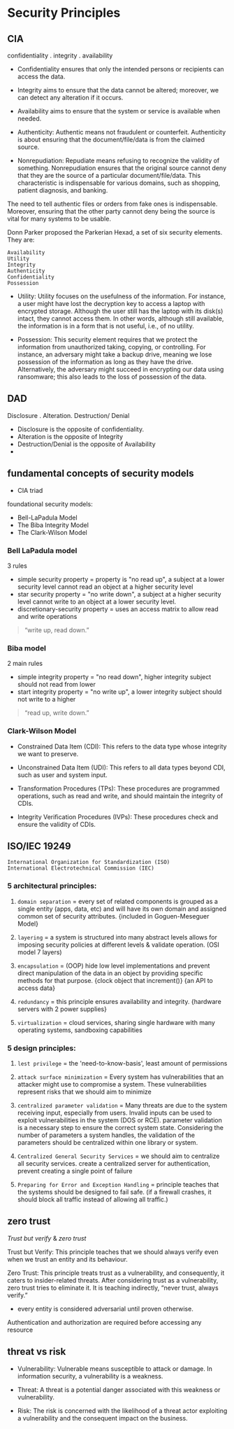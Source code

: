 # Security Principles

## CIA 

confidentiality . integrity . availability


- Confidentiality ensures that only the intended persons or recipients can access the data.
- Integrity aims to ensure that the data cannot be altered; moreover, we can detect any alteration if it occurs.
- Availability aims to ensure that the system or service is available when needed.

- Authenticity: Authentic means not fraudulent or counterfeit. Authenticity is about ensuring that the document/file/data is from the claimed source.

- Nonrepudiation: Repudiate means refusing to recognize the validity of something. Nonrepudiation ensures that the original source cannot deny that they are the source of a particular document/file/data. This characteristic is indispensable for various domains, such as shopping, patient diagnosis, and banking.

The need to tell authentic files or orders from fake ones is indispensable. Moreover, ensuring that the other party cannot deny being the source is vital for many systems to be usable.


Donn Parker proposed the Parkerian Hexad, a set of six security elements. They are:

```
Availability
Utility
Integrity
Authenticity
Confidentiality
Possession
```



- Utility: Utility focuses on the usefulness of the information. For instance, a user might have lost the decryption key to access a laptop with encrypted storage. Although the user still has the laptop with its disk(s) intact, they cannot access them. In other words, although still available, the information is in a form that is not useful, i.e., of no utility.

- Possession: This security element requires that we protect the information from unauthorized taking, copying, or controlling. For instance, an adversary might take a backup drive, meaning we lose possession of the information as long as they have the drive. Alternatively, the adversary might succeed in encrypting our data using ransomware; this also leads to the loss of possession of the data.






## DAD 

Disclosure . Alteration. Destruction/ Denial

- Disclosure is the opposite of confidentiality.
- Alteration is the opposite of Integrity
- Destruction/Denial is the opposite of Availability
- 



## fundamental concepts of security models

- CIA triad 

foundational security models:

- Bell-LaPadula Model
- The Biba Integrity Model
- The Clark-Wilson Model


### Bell LaPadula model

3 rules

- simple security property = property is "no read up", a subject at a lower security level cannot read an object at a higher security level
- star security property = "no write down",  a subject at a higher security level cannot write to an object at a lower security level.
- discretionary-security property = uses an access matrix to allow read and write operations

> “write up, read down.” 


### Biba model 

2 main rules

- simple integrity property = "no read down", higher integrity subject should not read from lower 
- start integrity property = "no write up", a lower integrity subject should not write to a higher 

> “read up, write down.”


### Clark-Wilson Model

- Constrained Data Item (CDI): This refers to the data type whose integrity we want to preserve.

- Unconstrained Data Item (UDI): This refers to all data types beyond CDI, such as user and system input.

- Transformation Procedures (TPs): These procedures are programmed operations, such as read and write, and should maintain the integrity of CDIs.

- Integrity Verification Procedures (IVPs): These procedures check and ensure the validity of CDIs.




## ISO/IEC 19249

```
International Organization for Standardization (ISO)
International Electrotechnical Commission (IEC)
```


### 5 architectural principles:

1. `domain separation` = every set of related components is grouped as a single entity (apps, data, etc) and will have its own domain and assigned common set of security attributes. {included in Goguen-Meseguer Model}

2. `layering` =  a system is structured into many abstract levels allows for imposing security policies at different levels & validate operation. (OSI model 7 layers)

3. `encapsulation` = (OOP) hide low level implementations and prevent direct manipulation of the data in an object by providing specific methods for that purpose. {clock object that increment()} {an API to access data}

4. `redundancy` = this principle ensures availability and integrity. {hardware servers with 2 power supplies}

5. `virtualization` = cloud services, sharing single hardware with many operating systems, sandboxing capabilities


### 5 design principles:

1. `lest privilege` = the 'need-to-know-basis', least amount of permissions

2. `attack surface minimization` = Every system has vulnerabilities that an attacker might use to compromise a system. These vulnerabilities represent risks that we should aim to minimize

3. `centralized parameter validation` = Many threats are due to the system receiving input, especially from users.  Invalid inputs can be used to exploit vulnerabilities in the system (DOS or RCE). parameter validation is a necessary step to ensure the correct system state. Considering the number of parameters a system handles, the validation of the parameters should be centralized within one library or system.

4. `Centralized General Security Services` = we should aim to centralize all security services. create a centralized server for authentication, prevent creating a single point of failure

5. `Preparing for Error and Exception Handling` = principle teaches that the systems should be designed to fail safe. (if a firewall crashes, it should block all traffic instead of allowing all traffic.)



## zero trust 

_Trust but verify_ & _zero trust_

Trust but Verify: This principle teaches that we should always verify even when we trust an entity and its behaviour.

Zero Trust: This principle treats trust as a vulnerability, and consequently, it caters to insider-related threats. After considering trust as a vulnerability, zero trust tries to eliminate it. It is teaching indirectly, “never trust, always verify.”

- every entity is considered adversarial until proven otherwise.

Authentication and authorization are required before accessing any resource





## threat vs risk

- Vulnerability: Vulnerable means susceptible to attack or damage. In information security, a vulnerability is a weakness.

- Threat: A threat is a potential danger associated with this weakness or vulnerability.

- Risk: The risk is concerned with the likelihood of a threat actor exploiting a vulnerability and the consequent impact on the business.
















